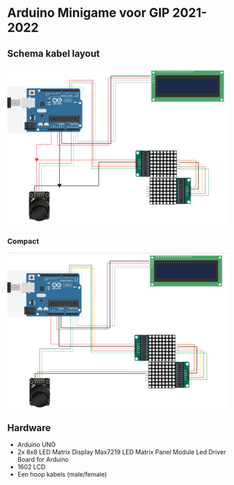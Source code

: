 # Arduino Minigame voor GIP 2021-2022

## Schema kabel layout
![Arduino schema kabel layout](/schema/ARDUINO_SCHEMA.png)

### Compact
![Arduino schema kabel layout (compact)](/schema/ARDUINO_SCHEMA_compact.png)

## Hardware
- Arduino UNO
- 2x 8x8 LED Matrix Display Max7219 LED Matrix Panel Module Led Driver Board for Arduino
- 1602 LCD
- Een hoop kabels (male/female)